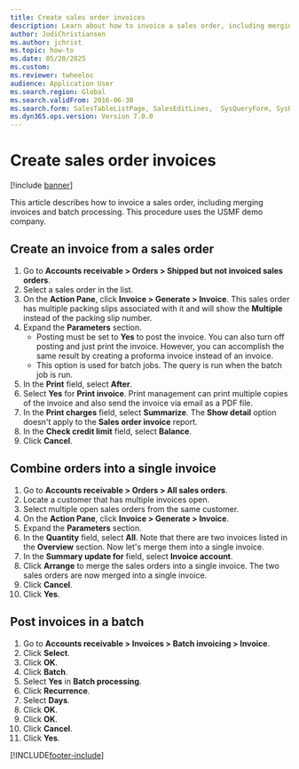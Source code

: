 ```yaml
--- 
title: Create sales order invoices
description: Learn about how to invoice a sales order, including merging invoices and batch processing. A step-by-step process for creating invoices from sales orders is provided.
author: JodiChristiansen
ms.author: jchrist
ms.topic: how-to
ms.date: 05/20/2025
ms.custom:
ms.reviewer: twheeloc
audience: Application User
ms.search.region: Global
ms.search.validFrom: 2016-06-30
ms.search.form: SalesTableListPage, SalesEditLines,  SysQueryForm, SysRecurrence
ms.dyn365.ops.version: Version 7.0.0 
---
```


# Create sales order invoices

[!include [banner](../../includes/banner.md)]

This article describes how to invoice a sales order, including merging invoices and batch processing. This procedure uses the USMF demo company.


## Create an invoice from a sales order
1. Go to **Accounts receivable > Orders > Shipped but not invoiced sales orders**.
2. Select a sales order in the list. 
3. On the **Action Pane**, click **Invoice > Generate > Invoice**. This sales order has multiple packing slips associated with it and will show the **Multiple** instead of the packing slip number.  
4. Expand the **Parameters** section.
    - Posting must be set to **Yes** to post the invoice. You can also turn off posting and just print the invoice. However, you can accomplish the same result by creating a proforma invoice instead of an invoice.  
    - This option is used for batch jobs. The query is run when the batch job is run.
5. In the **Print** field, select **After**.
6. Select **Yes** for **Print invoice**. Print management can print multiple copies of the invoice and also send the invoice via email as a PDF file.  
7. In the **Print charges** field, select **Summarize**. The **Show detail** option doesn't apply to the **Sales order invoice** report.
8. In the **Check credit limit** field, select **Balance**.
9. Click **Cancel**.

## Combine orders into a single invoice
1. Go to **Accounts receivable > Orders > All sales orders**.
2. Locate a customer that has multiple invoices open.
3. Select multiple open sales orders from the same customer.
4. On the **Action Pane**, click **Invoice > Generate > Invoice**.
5. Expand the **Parameters** section.
6. In the **Quantity** field, select **All**. Note that there are two invoices listed in the **Overview** section. Now let's merge them into a single invoice.  
7. In the **Summary update for** field, select **Invoice account**.
8. Click **Arrange** to merge the sales orders into a single invoice. The two sales orders are now merged into a single invoice.   
9. Click **Cancel**.
10. Click **Yes**.

## Post invoices in a batch
1. Go to **Accounts receivable > Invoices > Batch invoicing > Invoice**.
2. Click **Select**.
3. Click **OK**.
4. Click **Batch**.
5. Select **Yes** in **Batch processing**.
6. Click **Recurrence**.
7. Select **Days**.
8. Click **OK**.
9. Click **OK**.
10. Click **Cancel**.
11. Click **Yes**.



[!INCLUDE[footer-include](../../../includes/footer-banner.md)]
